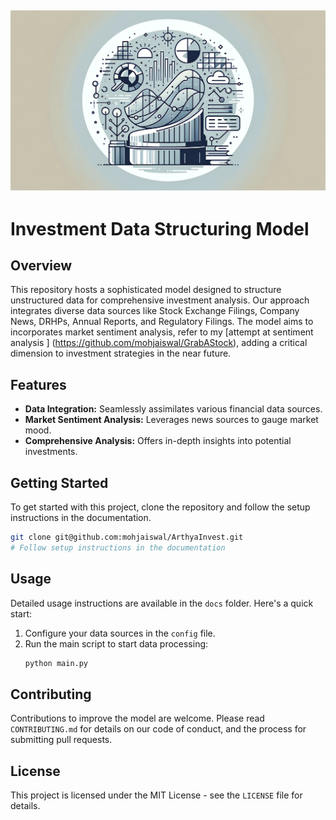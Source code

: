 ![Header Image](headerarthyainvest.png)
---
# Investment Data Structuring Model

## Overview
This repository hosts a sophisticated model designed to structure unstructured data for comprehensive investment analysis. Our approach integrates diverse data sources like Stock Exchange Filings, Company News, DRHPs, Annual Reports, and Regulatory Filings. The model aims to incorporates market sentiment analysis, refer to my [attempt at sentiment analysis ] (https://github.com/mohjaiswal/GrabAStock), adding a critical dimension to investment strategies in the near future.

## Features
- **Data Integration:** Seamlessly assimilates various financial data sources.
- **Market Sentiment Analysis:** Leverages news sources to gauge market mood.
- **Comprehensive Analysis:** Offers in-depth insights into potential investments.

## Getting Started
To get started with this project, clone the repository and follow the setup instructions in the documentation.

```bash
git clone git@github.com:mohjaiswal/ArthyaInvest.git
# Follow setup instructions in the documentation
```

## Usage
Detailed usage instructions are available in the `docs` folder. Here's a quick start:

1. Configure your data sources in the `config` file.
2. Run the main script to start data processing:
   ```bash
   python main.py
   ```

## Contributing
Contributions to improve the model are welcome. Please read `CONTRIBUTING.md` for details on our code of conduct, and the process for submitting pull requests.

## License
This project is licensed under the MIT License - see the `LICENSE` file for details.

